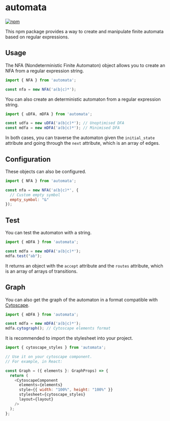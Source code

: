 # automata

[![npm](https://img.shields.io/badge/package%20-%20red?style=for-the-badge&logo=npm&logoColor=white)](https://www.npmjs.com/package/@davnpsh/automata)


This npm package provides a way to create and manipulate finite automata based on regular expressions.

## Usage

The NFA (Nondeterministic Finite Automaton) object allows you to create an NFA from a regular expression string.

```js
import { NFA } from 'automata';

const nfa = new NFA('a(b|c)*');
```

You can also create an deterministic automaton from a regular expression string.

```js
import { uDFA, mDFA } from 'automata';

const udfa = new uDFA('a(b|c)*'); // Unoptimised DFA
const mdfa = new mDFA('a(b|c)*'); // Minimised DFA
```

In both cases, you can traverse the automaton given the `initial_state` attribute and going through the `next` attribute,
which is an array of edges.

## Configuration

These objects can also be configured.

```js
import { NFA } from 'automata';

const nfa = new NFA('a(b|c)*', {
  // Custom empty symbol
  empty_symbol: "&"
});
```

## Test

You can test the automaton with a string.

```js
import { mDFA } from 'automata';

const mdfa = new mDFA('a(b|c)*');
mdfa.test("ab");
```

It returns an object with the `accept` attribute and the `routes` attribute, which is an array of arrays of transitions.

## Graph

You can also get the graph of the automaton in a format compatible with [Cytoscape](https://js.cytoscape.org/).

```js
import { mDFA } from 'automata';

const mdfa = new mDFA('a(b|c)*');
mdfa.cytograph(); // Cytoscape elements format
```

It is recommended to import the stylesheet into your project.

```js
import { cytoscape_styles } from 'automata';

// Use it on your cytoscape component.
// For example, in React:

const Graph = ({ elements }: GraphProps) => {
  return (
    <CytoscapeComponent
      elements={elements}
      style={{ width: "100%", height: "100%" }}
      stylesheet={cytoscape_styles}
      layout={layout}
    />
  );
};
```
